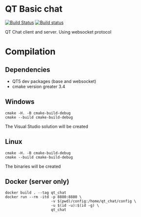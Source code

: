 # QT Basic chat
[![Build Status](https://travis-ci.com/Toliak/QT-Chat.svg?branch=master)](https://travis-ci.com/Toliak/QT-Chat)
[![Build status](https://ci.appveyor.com/api/projects/status/ebju131fpw2ykhf3/branch/master?svg=true)](https://ci.appveyor.com/project/Toliak/bmstu-al-hw5/branch/master)

QT Chat client and server. Using websocket protocol

# Compilation

## Dependencies

* QT5 dev packages (base and websocket)
* cmake version greater 3.4

## Windows

```ShellSession
cmake -H. -B cmake-build-debug
cmake --build cmake-build-debug
```

The Visual Studio solution will be created

## Linux

```ShellSession
cmake -H. -B cmake-build-debug
cmake --build cmake-build-debug
```

The binaries will be created

## Docker (server only)

```ShellSession
docker build . --tag qt_chat
docker run --rm -itd -p 8880:8880 \
                     -v $(pwd)/config:/home/qt_chat/config \
                     -u $(id -u):$(id -g) \
                     qt_chat
```
